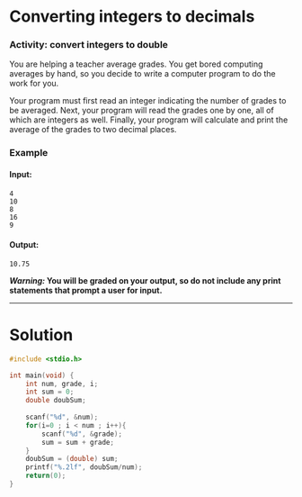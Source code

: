 # Converting integers to decimals
### Activity: convert integers to double
You are helping a teacher average grades. You get bored computing averages by hand, so you decide to write a computer program to do the work for you.

Your program must first read an integer indicating the number of grades to be averaged. Next, your program will read the grades one by one, all of which are integers as well. Finally, your program will calculate and print the average of the grades to two decimal places.

### Example
#### Input:
```
4
10
8
16
9
```
#### Output:
```
10.75
```
**_Warning:_ You will be graded on your output, so do not include any print statements that prompt a user for input.**

___


# Solution
```C
#include <stdio.h>

int main(void) {
    int num, grade, i;
    int sum = 0;
    double doubSum;
    
    scanf("%d", &num);
    for(i=0 ; i < num ; i++){
        scanf("%d", &grade);
        sum = sum + grade;
    }
    doubSum = (double) sum;
    printf("%.2lf", doubSum/num);
    return(0);
}
```
